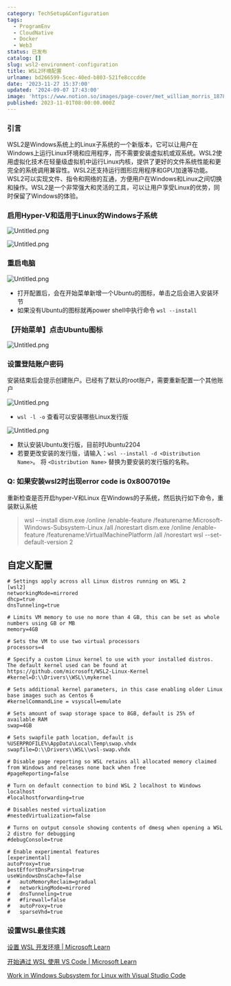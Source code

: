 ```yaml
---
category: TechSetup&Configuration
tags:
  - ProgramEnv
  - CloudNative
  - Docker
  - Web3
status: 已发布
catalog: []
slug: wsl2-environment-configuration
title: WSL2环境配置
urlname: bd266599-5cec-40ed-b803-521fe8cccdde
date: '2023-11-27 15:37:00'
updated: '2024-09-07 17:43:00'
image: 'https://www.notion.so/images/page-cover/met_william_morris_1878.jpg'
published: 2023-11-01T08:00:00.000Z
---
```


### 引言


WSL2是Windows系统上的Linux子系统的一个新版本，它可以让用户在Windows上运行Linux环境和应用程序，而不需要安装虚拟机或双系统。WSL2使用虚拟化技术在轻量级虚拟机中运行Linux内核，提供了更好的文件系统性能和更完全的系统调用兼容性。WSL2还支持运行图形应用程序和GPU加速等功能。WSL2可以实现文件、指令和网络的互通，方便用户在Windows和Linux之间切换和操作。WSL2是一个非常强大和灵活的工具，可以让用户享受Linux的优势，同时保留了Windows的体验。


### 启用Hyper-V和适用于Linux的Windows子系统


![Untitled.png](https://prod-files-secure.s3.us-west-2.amazonaws.com/5d24fe63-e567-4804-86f9-9fdc62e13082/62efe4d1-37d6-4606-a7b8-34dcd63ff38a/Untitled.png?X-Amz-Algorithm=AWS4-HMAC-SHA256&X-Amz-Content-Sha256=UNSIGNED-PAYLOAD&X-Amz-Credential=ASIAZI2LB4665MWLLORS%2F20250325%2Fus-west-2%2Fs3%2Faws4_request&X-Amz-Date=20250325T054019Z&X-Amz-Expires=3600&X-Amz-Security-Token=IQoJb3JpZ2luX2VjEKX%2F%2F%2F%2F%2F%2F%2F%2F%2F%2FwEaCXVzLXdlc3QtMiJGMEQCIHecxszD1D19ahaFK5AHBsziPWKPuA0K3%2BolwJ7NghExAiAIdqYBNWPwgnaUGsT8cI81qR%2FIBejjpPgz9vn7kEv0HSqIBAj%2B%2F%2F%2F%2F%2F%2F%2F%2F%2F%2F8BEAAaDDYzNzQyMzE4MzgwNSIM9tzwBYD%2BqPN%2FUMWDKtwDL%2FK71txqOaGI7uN9%2BTa67iIkkGw1ve5CwhCgllPKKMXM1ekOwsIHQTvVKn6K1EaSY3Ix5Os6RzHZ%2BP0STe1%2F4yaubatYmmOthMwExG1jgBYaiM2u8pDpPCdWxBP2Qya%2FDe2K77kM%2BL0h3zQAUslkdBSivu1s7ecjOlhbBUoMZZF7pMyKso8Ep9gA3iChAeIVYmXe5f4q64WH4iBVJmyIP4I0YweRNFj9v%2FNc%2FAuN0CwSU%2FOcMjPZ0cmzaEIJRdDT%2FhGFRRgKfO5KzJP9AF7hHrVy6Qo%2BWm9KEWrXbHdntx7vgqdyOzVvcXIEIhtZ0M4COfBm9C5XHGYMwSa5%2FquD1A7t7Qw%2FxYHFMxr80KmPXW7jorB2Jv3m65tfrXBtEoLFcISWdV5YMVk9a7QKwC%2B9j1LSEzV1FYQc1VwLahnLGd6pyj8iwBW5gaT7rlqqlZV1k5nrCWqcOKVSHcV29t4YiTc1W5tJd4ZstElqQuEWYaSMiJ8RWkZ9KWHLLPg2ECBUq6pvm9rvDv4pXdrKJGuUDo98aepc5XzkdVUYWEdlzmT4mwOWLYQvsmLuDfmZgKFCsUg%2BuCwz56pPGmecKiLSoHLRU%2BVVRkzXgt1hwIt0ql8OIXSSsMyjmLkMcdgwp%2B%2BIvwY6pgHg%2BLiY5o%2FGCY0l7%2FDz4aQFiY7%2B%2BaFo0yKk8hJJ%2BfGzxzcOUGnqDwhcPUaKfbp%2BFvrFvRd3Fmza1QmdTfgjTEgmAjn5a0rDKS8kKXpTOfzXgwPb9KP4NEto3s7rUURDjRroiChYV%2BLoY1ShbtcjN73fvhqndvXuCbsYA7dskLxLFWFXID25DOe%2FzaQEuxYXivCZvrWQEnEeUo0PREa4bcnfW314%2FbXr&X-Amz-Signature=c47c5e063b002e2746e4ded54e3489ffea5a899d066207ba9bdab70604d64831&X-Amz-SignedHeaders=host&x-id=GetObject)


![Untitled.png](https://prod-files-secure.s3.us-west-2.amazonaws.com/5d24fe63-e567-4804-86f9-9fdc62e13082/74866fe6-9ce5-4055-94c5-4900f6f5ff8b/Untitled.png?X-Amz-Algorithm=AWS4-HMAC-SHA256&X-Amz-Content-Sha256=UNSIGNED-PAYLOAD&X-Amz-Credential=ASIAZI2LB4665MWLLORS%2F20250325%2Fus-west-2%2Fs3%2Faws4_request&X-Amz-Date=20250325T054019Z&X-Amz-Expires=3600&X-Amz-Security-Token=IQoJb3JpZ2luX2VjEKX%2F%2F%2F%2F%2F%2F%2F%2F%2F%2FwEaCXVzLXdlc3QtMiJGMEQCIHecxszD1D19ahaFK5AHBsziPWKPuA0K3%2BolwJ7NghExAiAIdqYBNWPwgnaUGsT8cI81qR%2FIBejjpPgz9vn7kEv0HSqIBAj%2B%2F%2F%2F%2F%2F%2F%2F%2F%2F%2F8BEAAaDDYzNzQyMzE4MzgwNSIM9tzwBYD%2BqPN%2FUMWDKtwDL%2FK71txqOaGI7uN9%2BTa67iIkkGw1ve5CwhCgllPKKMXM1ekOwsIHQTvVKn6K1EaSY3Ix5Os6RzHZ%2BP0STe1%2F4yaubatYmmOthMwExG1jgBYaiM2u8pDpPCdWxBP2Qya%2FDe2K77kM%2BL0h3zQAUslkdBSivu1s7ecjOlhbBUoMZZF7pMyKso8Ep9gA3iChAeIVYmXe5f4q64WH4iBVJmyIP4I0YweRNFj9v%2FNc%2FAuN0CwSU%2FOcMjPZ0cmzaEIJRdDT%2FhGFRRgKfO5KzJP9AF7hHrVy6Qo%2BWm9KEWrXbHdntx7vgqdyOzVvcXIEIhtZ0M4COfBm9C5XHGYMwSa5%2FquD1A7t7Qw%2FxYHFMxr80KmPXW7jorB2Jv3m65tfrXBtEoLFcISWdV5YMVk9a7QKwC%2B9j1LSEzV1FYQc1VwLahnLGd6pyj8iwBW5gaT7rlqqlZV1k5nrCWqcOKVSHcV29t4YiTc1W5tJd4ZstElqQuEWYaSMiJ8RWkZ9KWHLLPg2ECBUq6pvm9rvDv4pXdrKJGuUDo98aepc5XzkdVUYWEdlzmT4mwOWLYQvsmLuDfmZgKFCsUg%2BuCwz56pPGmecKiLSoHLRU%2BVVRkzXgt1hwIt0ql8OIXSSsMyjmLkMcdgwp%2B%2BIvwY6pgHg%2BLiY5o%2FGCY0l7%2FDz4aQFiY7%2B%2BaFo0yKk8hJJ%2BfGzxzcOUGnqDwhcPUaKfbp%2BFvrFvRd3Fmza1QmdTfgjTEgmAjn5a0rDKS8kKXpTOfzXgwPb9KP4NEto3s7rUURDjRroiChYV%2BLoY1ShbtcjN73fvhqndvXuCbsYA7dskLxLFWFXID25DOe%2FzaQEuxYXivCZvrWQEnEeUo0PREa4bcnfW314%2FbXr&X-Amz-Signature=3a7c29135c711c7ad18c3e07ca9123d8560b02897385661cbd8b2184d4a2911e&X-Amz-SignedHeaders=host&x-id=GetObject)


### 重启电脑


![Untitled.png](https://prod-files-secure.s3.us-west-2.amazonaws.com/5d24fe63-e567-4804-86f9-9fdc62e13082/ed8ca255-2fda-4c1b-9b1a-f1896300e8e7/Untitled.png?X-Amz-Algorithm=AWS4-HMAC-SHA256&X-Amz-Content-Sha256=UNSIGNED-PAYLOAD&X-Amz-Credential=ASIAZI2LB4665MWLLORS%2F20250325%2Fus-west-2%2Fs3%2Faws4_request&X-Amz-Date=20250325T054019Z&X-Amz-Expires=3600&X-Amz-Security-Token=IQoJb3JpZ2luX2VjEKX%2F%2F%2F%2F%2F%2F%2F%2F%2F%2FwEaCXVzLXdlc3QtMiJGMEQCIHecxszD1D19ahaFK5AHBsziPWKPuA0K3%2BolwJ7NghExAiAIdqYBNWPwgnaUGsT8cI81qR%2FIBejjpPgz9vn7kEv0HSqIBAj%2B%2F%2F%2F%2F%2F%2F%2F%2F%2F%2F8BEAAaDDYzNzQyMzE4MzgwNSIM9tzwBYD%2BqPN%2FUMWDKtwDL%2FK71txqOaGI7uN9%2BTa67iIkkGw1ve5CwhCgllPKKMXM1ekOwsIHQTvVKn6K1EaSY3Ix5Os6RzHZ%2BP0STe1%2F4yaubatYmmOthMwExG1jgBYaiM2u8pDpPCdWxBP2Qya%2FDe2K77kM%2BL0h3zQAUslkdBSivu1s7ecjOlhbBUoMZZF7pMyKso8Ep9gA3iChAeIVYmXe5f4q64WH4iBVJmyIP4I0YweRNFj9v%2FNc%2FAuN0CwSU%2FOcMjPZ0cmzaEIJRdDT%2FhGFRRgKfO5KzJP9AF7hHrVy6Qo%2BWm9KEWrXbHdntx7vgqdyOzVvcXIEIhtZ0M4COfBm9C5XHGYMwSa5%2FquD1A7t7Qw%2FxYHFMxr80KmPXW7jorB2Jv3m65tfrXBtEoLFcISWdV5YMVk9a7QKwC%2B9j1LSEzV1FYQc1VwLahnLGd6pyj8iwBW5gaT7rlqqlZV1k5nrCWqcOKVSHcV29t4YiTc1W5tJd4ZstElqQuEWYaSMiJ8RWkZ9KWHLLPg2ECBUq6pvm9rvDv4pXdrKJGuUDo98aepc5XzkdVUYWEdlzmT4mwOWLYQvsmLuDfmZgKFCsUg%2BuCwz56pPGmecKiLSoHLRU%2BVVRkzXgt1hwIt0ql8OIXSSsMyjmLkMcdgwp%2B%2BIvwY6pgHg%2BLiY5o%2FGCY0l7%2FDz4aQFiY7%2B%2BaFo0yKk8hJJ%2BfGzxzcOUGnqDwhcPUaKfbp%2BFvrFvRd3Fmza1QmdTfgjTEgmAjn5a0rDKS8kKXpTOfzXgwPb9KP4NEto3s7rUURDjRroiChYV%2BLoY1ShbtcjN73fvhqndvXuCbsYA7dskLxLFWFXID25DOe%2FzaQEuxYXivCZvrWQEnEeUo0PREa4bcnfW314%2FbXr&X-Amz-Signature=46adb85c6e76f24328522e69298173c15c2640b4a8910b8330b6e4d12288b865&X-Amz-SignedHeaders=host&x-id=GetObject)

- 打开配置后，会在开始菜单新增一个Ubuntu的图标，单击之后会进入安装环节
- 如果没有Ubuntu的图标就再power shell中执行命令 `wsl --install`

### 【开始菜单】点击Ubuntu图标


![Untitled.png](https://prod-files-secure.s3.us-west-2.amazonaws.com/5d24fe63-e567-4804-86f9-9fdc62e13082/d7415a12-f453-43fe-a604-a208d85638a3/Untitled.png?X-Amz-Algorithm=AWS4-HMAC-SHA256&X-Amz-Content-Sha256=UNSIGNED-PAYLOAD&X-Amz-Credential=ASIAZI2LB4665MWLLORS%2F20250325%2Fus-west-2%2Fs3%2Faws4_request&X-Amz-Date=20250325T054019Z&X-Amz-Expires=3600&X-Amz-Security-Token=IQoJb3JpZ2luX2VjEKX%2F%2F%2F%2F%2F%2F%2F%2F%2F%2FwEaCXVzLXdlc3QtMiJGMEQCIHecxszD1D19ahaFK5AHBsziPWKPuA0K3%2BolwJ7NghExAiAIdqYBNWPwgnaUGsT8cI81qR%2FIBejjpPgz9vn7kEv0HSqIBAj%2B%2F%2F%2F%2F%2F%2F%2F%2F%2F%2F8BEAAaDDYzNzQyMzE4MzgwNSIM9tzwBYD%2BqPN%2FUMWDKtwDL%2FK71txqOaGI7uN9%2BTa67iIkkGw1ve5CwhCgllPKKMXM1ekOwsIHQTvVKn6K1EaSY3Ix5Os6RzHZ%2BP0STe1%2F4yaubatYmmOthMwExG1jgBYaiM2u8pDpPCdWxBP2Qya%2FDe2K77kM%2BL0h3zQAUslkdBSivu1s7ecjOlhbBUoMZZF7pMyKso8Ep9gA3iChAeIVYmXe5f4q64WH4iBVJmyIP4I0YweRNFj9v%2FNc%2FAuN0CwSU%2FOcMjPZ0cmzaEIJRdDT%2FhGFRRgKfO5KzJP9AF7hHrVy6Qo%2BWm9KEWrXbHdntx7vgqdyOzVvcXIEIhtZ0M4COfBm9C5XHGYMwSa5%2FquD1A7t7Qw%2FxYHFMxr80KmPXW7jorB2Jv3m65tfrXBtEoLFcISWdV5YMVk9a7QKwC%2B9j1LSEzV1FYQc1VwLahnLGd6pyj8iwBW5gaT7rlqqlZV1k5nrCWqcOKVSHcV29t4YiTc1W5tJd4ZstElqQuEWYaSMiJ8RWkZ9KWHLLPg2ECBUq6pvm9rvDv4pXdrKJGuUDo98aepc5XzkdVUYWEdlzmT4mwOWLYQvsmLuDfmZgKFCsUg%2BuCwz56pPGmecKiLSoHLRU%2BVVRkzXgt1hwIt0ql8OIXSSsMyjmLkMcdgwp%2B%2BIvwY6pgHg%2BLiY5o%2FGCY0l7%2FDz4aQFiY7%2B%2BaFo0yKk8hJJ%2BfGzxzcOUGnqDwhcPUaKfbp%2BFvrFvRd3Fmza1QmdTfgjTEgmAjn5a0rDKS8kKXpTOfzXgwPb9KP4NEto3s7rUURDjRroiChYV%2BLoY1ShbtcjN73fvhqndvXuCbsYA7dskLxLFWFXID25DOe%2FzaQEuxYXivCZvrWQEnEeUo0PREa4bcnfW314%2FbXr&X-Amz-Signature=a35c6e18c0567d21a588b6ec021498f6e16624dfa7a63cd06bed062bb0aeac2f&X-Amz-SignedHeaders=host&x-id=GetObject)


### 设置登陆账户密码


安装结束后会提示创建账户。已经有了默认的root账户，需要重新配置一个其他账户


![Untitled.png](https://prod-files-secure.s3.us-west-2.amazonaws.com/5d24fe63-e567-4804-86f9-9fdc62e13082/bb38a6ce-031e-4122-9787-de509d2240bf/Untitled.png?X-Amz-Algorithm=AWS4-HMAC-SHA256&X-Amz-Content-Sha256=UNSIGNED-PAYLOAD&X-Amz-Credential=ASIAZI2LB4665MWLLORS%2F20250325%2Fus-west-2%2Fs3%2Faws4_request&X-Amz-Date=20250325T054019Z&X-Amz-Expires=3600&X-Amz-Security-Token=IQoJb3JpZ2luX2VjEKX%2F%2F%2F%2F%2F%2F%2F%2F%2F%2FwEaCXVzLXdlc3QtMiJGMEQCIHecxszD1D19ahaFK5AHBsziPWKPuA0K3%2BolwJ7NghExAiAIdqYBNWPwgnaUGsT8cI81qR%2FIBejjpPgz9vn7kEv0HSqIBAj%2B%2F%2F%2F%2F%2F%2F%2F%2F%2F%2F8BEAAaDDYzNzQyMzE4MzgwNSIM9tzwBYD%2BqPN%2FUMWDKtwDL%2FK71txqOaGI7uN9%2BTa67iIkkGw1ve5CwhCgllPKKMXM1ekOwsIHQTvVKn6K1EaSY3Ix5Os6RzHZ%2BP0STe1%2F4yaubatYmmOthMwExG1jgBYaiM2u8pDpPCdWxBP2Qya%2FDe2K77kM%2BL0h3zQAUslkdBSivu1s7ecjOlhbBUoMZZF7pMyKso8Ep9gA3iChAeIVYmXe5f4q64WH4iBVJmyIP4I0YweRNFj9v%2FNc%2FAuN0CwSU%2FOcMjPZ0cmzaEIJRdDT%2FhGFRRgKfO5KzJP9AF7hHrVy6Qo%2BWm9KEWrXbHdntx7vgqdyOzVvcXIEIhtZ0M4COfBm9C5XHGYMwSa5%2FquD1A7t7Qw%2FxYHFMxr80KmPXW7jorB2Jv3m65tfrXBtEoLFcISWdV5YMVk9a7QKwC%2B9j1LSEzV1FYQc1VwLahnLGd6pyj8iwBW5gaT7rlqqlZV1k5nrCWqcOKVSHcV29t4YiTc1W5tJd4ZstElqQuEWYaSMiJ8RWkZ9KWHLLPg2ECBUq6pvm9rvDv4pXdrKJGuUDo98aepc5XzkdVUYWEdlzmT4mwOWLYQvsmLuDfmZgKFCsUg%2BuCwz56pPGmecKiLSoHLRU%2BVVRkzXgt1hwIt0ql8OIXSSsMyjmLkMcdgwp%2B%2BIvwY6pgHg%2BLiY5o%2FGCY0l7%2FDz4aQFiY7%2B%2BaFo0yKk8hJJ%2BfGzxzcOUGnqDwhcPUaKfbp%2BFvrFvRd3Fmza1QmdTfgjTEgmAjn5a0rDKS8kKXpTOfzXgwPb9KP4NEto3s7rUURDjRroiChYV%2BLoY1ShbtcjN73fvhqndvXuCbsYA7dskLxLFWFXID25DOe%2FzaQEuxYXivCZvrWQEnEeUo0PREa4bcnfW314%2FbXr&X-Amz-Signature=040a71dba522ace885e775380f7a7615e54af8847dd05b0bbbe08ed444881d24&X-Amz-SignedHeaders=host&x-id=GetObject)

- `wsl -l -o` 查看可以安装哪些Linux发行版

![Untitled.png](https://prod-files-secure.s3.us-west-2.amazonaws.com/5d24fe63-e567-4804-86f9-9fdc62e13082/4b4e5e2f-4e13-4651-8884-559a62c38137/Untitled.png?X-Amz-Algorithm=AWS4-HMAC-SHA256&X-Amz-Content-Sha256=UNSIGNED-PAYLOAD&X-Amz-Credential=ASIAZI2LB4665MWLLORS%2F20250325%2Fus-west-2%2Fs3%2Faws4_request&X-Amz-Date=20250325T054019Z&X-Amz-Expires=3600&X-Amz-Security-Token=IQoJb3JpZ2luX2VjEKX%2F%2F%2F%2F%2F%2F%2F%2F%2F%2FwEaCXVzLXdlc3QtMiJGMEQCIHecxszD1D19ahaFK5AHBsziPWKPuA0K3%2BolwJ7NghExAiAIdqYBNWPwgnaUGsT8cI81qR%2FIBejjpPgz9vn7kEv0HSqIBAj%2B%2F%2F%2F%2F%2F%2F%2F%2F%2F%2F8BEAAaDDYzNzQyMzE4MzgwNSIM9tzwBYD%2BqPN%2FUMWDKtwDL%2FK71txqOaGI7uN9%2BTa67iIkkGw1ve5CwhCgllPKKMXM1ekOwsIHQTvVKn6K1EaSY3Ix5Os6RzHZ%2BP0STe1%2F4yaubatYmmOthMwExG1jgBYaiM2u8pDpPCdWxBP2Qya%2FDe2K77kM%2BL0h3zQAUslkdBSivu1s7ecjOlhbBUoMZZF7pMyKso8Ep9gA3iChAeIVYmXe5f4q64WH4iBVJmyIP4I0YweRNFj9v%2FNc%2FAuN0CwSU%2FOcMjPZ0cmzaEIJRdDT%2FhGFRRgKfO5KzJP9AF7hHrVy6Qo%2BWm9KEWrXbHdntx7vgqdyOzVvcXIEIhtZ0M4COfBm9C5XHGYMwSa5%2FquD1A7t7Qw%2FxYHFMxr80KmPXW7jorB2Jv3m65tfrXBtEoLFcISWdV5YMVk9a7QKwC%2B9j1LSEzV1FYQc1VwLahnLGd6pyj8iwBW5gaT7rlqqlZV1k5nrCWqcOKVSHcV29t4YiTc1W5tJd4ZstElqQuEWYaSMiJ8RWkZ9KWHLLPg2ECBUq6pvm9rvDv4pXdrKJGuUDo98aepc5XzkdVUYWEdlzmT4mwOWLYQvsmLuDfmZgKFCsUg%2BuCwz56pPGmecKiLSoHLRU%2BVVRkzXgt1hwIt0ql8OIXSSsMyjmLkMcdgwp%2B%2BIvwY6pgHg%2BLiY5o%2FGCY0l7%2FDz4aQFiY7%2B%2BaFo0yKk8hJJ%2BfGzxzcOUGnqDwhcPUaKfbp%2BFvrFvRd3Fmza1QmdTfgjTEgmAjn5a0rDKS8kKXpTOfzXgwPb9KP4NEto3s7rUURDjRroiChYV%2BLoY1ShbtcjN73fvhqndvXuCbsYA7dskLxLFWFXID25DOe%2FzaQEuxYXivCZvrWQEnEeUo0PREa4bcnfW314%2FbXr&X-Amz-Signature=d8f6de720e645f0dfa936b56dd3a529435ae42a8a7d738262e213a0fe8f6d59c&X-Amz-SignedHeaders=host&x-id=GetObject)

- 默认安装Ubuntu发行版，目前时Ubuntu2204
- 若要更改安装的发行版，请输入：`wsl --install -d <Distribution Name>`。 将 `<Distribution Name>` 替换为要安装的发行版的名称。

### Q: 如果安装wsl2时出现error code is 0x8007019e


重新检查是否开启hyper-V和Linux 在Windows的子系统，然后执行如下命令，重装默认系统

> wsl --install
> dism.exe /online /enable-feature /featurename:Microsoft-Windows-Subsystem-Linux /all /norestart
> dism.exe /online /enable-feature /featurename:VirtualMachinePlatform /all /norestart
> wsl --set-default-version 2

## 自定义配置


```shell
# Settings apply across all Linux distros running on WSL 2
[wsl2]
networkingMode=mirrored
dhcp=true
dnsTunneling=true

# Limits VM memory to use no more than 4 GB, this can be set as whole numbers using GB or MB
memory=4GB 

# Sets the VM to use two virtual processors
processors=4

# Specify a custom Linux kernel to use with your installed distros. The default kernel used can be found at https://github.com/microsoft/WSL2-Linux-Kernel
#kernel=D:\\Drivers\\WSL\\mykernel

# Sets additional kernel parameters, in this case enabling older Linux base images such as Centos 6
#kernelCommandLine = vsyscall=emulate

# Sets amount of swap storage space to 8GB, default is 25% of available RAM
swap=4GB

# Sets swapfile path location, default is %USERPROFILE%\AppData\Local\Temp\swap.vhdx
swapfile=D:\\Drivers\\WSL\\wsl-swap.vhdx

# Disable page reporting so WSL retains all allocated memory claimed from Windows and releases none back when free
#pageReporting=false

# Turn on default connection to bind WSL 2 localhost to Windows localhost
#localhostforwarding=true

# Disables nested virtualization
#nestedVirtualization=false

# Turns on output console showing contents of dmesg when opening a WSL 2 distro for debugging
#debugConsole=true

# Enable experimental features
[experimental]
autoProxy=true
bestEffortDnsParsing=true
useWindowsDnsCache=false
#   autoMemoryReclaim=gradual
#   networkingMode=mirrored
#   dnsTunneling=true
#   #firewall=false
#   autoProxy=true
#   sparseVhd=true
```


### 设置WSL最佳实践


[设置 WSL 开发环境 | Microsoft Learn](https://learn.microsoft.com/zh-cn/windows/wsl/setup/environment#set-up-your-linux-username-and-password)


[开始通过 WSL 使用 VS Code | Microsoft Learn](https://learn.microsoft.com/zh-cn/windows/wsl/tutorials/wsl-vscode)


[Work in Windows Subsystem for Linux with Visual Studio Code](https://code.visualstudio.com/docs/remote/wsl-tutorial)

